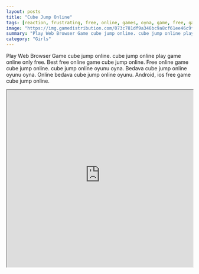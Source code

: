 ```yaml
---
layout: posts
title: "Cube Jump Online"
tags: [reaction, frustrating, free, online, games, oyna, game, free, games, play, play, games]
image: "https://img.gamedistribution.com/073c781df9a346bc9a8cf61ee46c9f0f-512x512.jpeg"
summary: "Play Web Browser Game cube jump online. cube jump online play game online only free. Best free online game cube jump online. Free online game cube jump online. cube jump online oyunu oyna. Bedava cube jump online oyunu oyna. Online bedava cube jump online oyunu. Android, ios free game cube jump online."
category: "Girls"
---
```


Play Web Browser Game cube jump online. cube jump online play game online only free. Best free online game cube jump online. Free online game cube jump online. cube jump online oyunu oyna. Bedava cube jump online oyunu oyna. Online bedava cube jump online oyunu. Android, ios free game cube jump online.

<iframe width="100%" height="480px;" src="https://html5.gamedistribution.com/073c781df9a346bc9a8cf61ee46c9f0f/"></iframe>